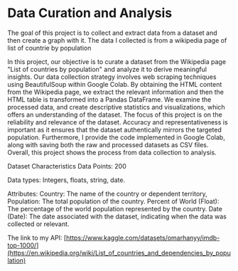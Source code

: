 # Data Curation and Analysis 
The goal of this project is to collect and extract data from a dataset and then create a graph with it. The data I collected is from a wikipedia page of list of countrie by population

In this project, our objective is to curate a dataset from the Wikipedia page "List of countries by population" and analyze it to derive meaningful insights. Our data collection strategy involves web scraping techniques using BeautifulSoup within Google Colab. By obtaining the HTML content from the Wikipedia page, we extract the relevant information and then the HTML table is transformed into a Pandas DataFrame.  We examine the processed data, and create descriptive statistics and visualizations, which offers an understanding of the dataset. The focus of this project is on the reliability and relevance of the dataset. Accuracy and representativeness is important as it ensures that the dataset authentically mirrors the targeted population. Furthermore,  I provide the code implemented in Google Colab, along with saving both the raw and processed datasets as CSV files. Overall, this project shows the process from data collection to analysis.

Dataset Characteristics
Data Points: 200

Data types: Integers, floats, string, date.

Attributes: Country: The name of the country or dependent territory, Population: The total population of the country. Percent of World (Float): The percentage of the world population represented by the country. Date (Date): The date associated with the dataset, indicating when the data was collected or relevant.




The link to my API: [https://www.kaggle.com/datasets/omarhanyy/imdb-top-1000/](https://en.wikipedia.org/wiki/List_of_countries_and_dependencies_by_population)


